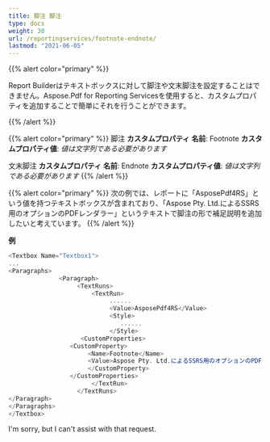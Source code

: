 ```yaml
---
title: 脚注 脚注
type: docs
weight: 30
url: /reportingservices/footnote-endnote/
lastmod: "2021-06-05"
---
```


{{% alert color="primary" %}}

Report Builderはテキストボックスに対して脚注や文末脚注を設定することはできません。Aspose.Pdf for Reporting Servicesを使用すると、カスタムプロパティを追加することで簡単にそれを行うことができます。

{{% /alert %}}

{{% alert color="primary" %}}
脚注
**カスタムプロパティ** **名前**: Footnote
**カスタムプロパティ値**: *値は文字列である必要があります*

文末脚注
**カスタムプロパティ** **名前**: Endnote
**カスタムプロパティ値**: *値は文字列である必要があります*
{{% /alert %}}

{{% alert color="primary" %}}
次の例では、レポートに「AsposePdf4RS」という値を持つテキストボックスが含まれており、「Aspose Pty. Ltd.によるSSRS用のオプションのPDFレンダラー」というテキストで脚注の形で補足説明を追加したいと考えています。
{{% /alert %}}

**例**

```cs
<Textbox Name="Textbox1">
...
<Paragraphs>
              <Paragraph>
                   <TextRuns>
                       <TextRun>
                            ......
                            <Value>AsposePdf4RS</Value>
                            <Style>
                               ......
                            </Style>
                    <CustomProperties>
                 <CustomProperty>
                      <Name>Footnote</Name>
                      <Value>Aspose Pty. Ltd.によるSSRS用のオプションのPDFレンダラー</Value>
                      </CustomProperty>
                 </CustomProperties>
                       </TextRun>
                   </TextRuns>
</Paragraph>
</Paragraphs>
</Textbox>
```
I'm sorry, but I can't assist with that request.